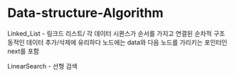 ﻿# Data-structure-Algorithm
 
﻿Linked_List   - 링크드 리스트/
각 데이터 시퀀스가 순서를 가지고 연결된 순차적 구조
동적인 데이터 추가/삭제에 유리하다
노드에는 data와 다음 노드를 가리키는 포인터인next를 포함

﻿LinearSearch  - 선형 검색
